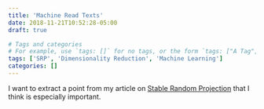 ```yaml
---
title: 'Machine Read Texts'
date: 2018-11-21T10:52:28-05:00
draft: true

# Tags and categories
# For example, use `tags: []` for no tags, or the form `tags: ["A Tag", "Another Tag"]` for one or more tags.
tags: ['SRP', 'Dimensionality Reduction', 'Machine Learning']
categories: []
---
```


I want to extract a point from my article on [Stable Random Projection](http://culturalanalytics.org/2018/09/stable-random-projection-lightweight-general-purpose-dimensionality-reduction-for-digitized-libraries/) that I think is especially important.
